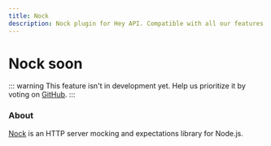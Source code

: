 ```yaml
---
title: Nock
description: Nock plugin for Hey API. Compatible with all our features.
---
```


# Nock <span data-soon>soon</span>

::: warning
This feature isn't in development yet. Help us prioritize it by voting on [GitHub](https://github.com/hey-api/openapi-ts/issues/1487).
:::

### About

[Nock](https://github.com/nock/nock) is an HTTP server mocking and expectations library for Node.js.

<!--@include: ../../sponsors.md-->
